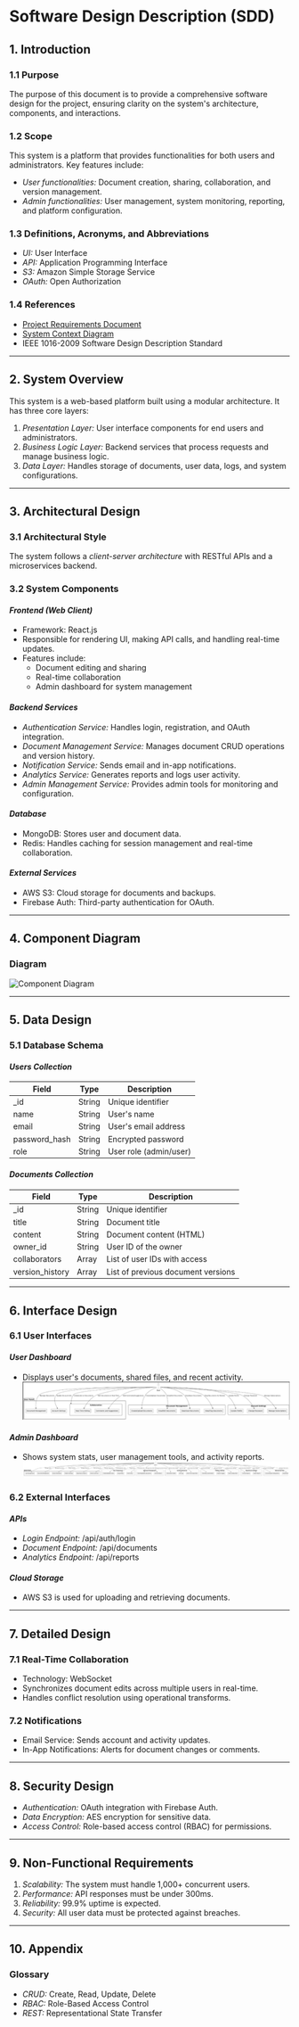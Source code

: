 # Software Design Description (SDD)

## 1. Introduction

### 1.1 Purpose
The purpose of this document is to provide a comprehensive software design for the project, ensuring clarity on the system's architecture, components, and interactions.

### 1.2 Scope
This system is a platform that provides functionalities for both users and administrators. Key features include:
- *User functionalities:* Document creation, sharing, collaboration, and version management.
- *Admin functionalities:* User management, system monitoring, reporting, and platform configuration.

### 1.3 Definitions, Acronyms, and Abbreviations
- *UI:* User Interface
- *API:* Application Programming Interface
- *S3:* Amazon Simple Storage Service
- *OAuth:* Open Authorization

### 1.4 References
- [Project Requirements Document](Project_Requirements.md)
- [System Context Diagram](System_Context_Diagram.md)
- IEEE 1016-2009 Software Design Description Standard

---

## 2. System Overview

This system is a web-based platform built using a modular architecture. It has three core layers:
1. *Presentation Layer:* User interface components for end users and administrators.
2. *Business Logic Layer:* Backend services that process requests and manage business logic.
3. *Data Layer:* Handles storage of documents, user data, logs, and system configurations.

---

## 3. Architectural Design

### 3.1 Architectural Style
The system follows a *client-server architecture* with RESTful APIs and a microservices backend.

### 3.2 System Components
#### *Frontend (Web Client)*
- Framework: React.js
- Responsible for rendering UI, making API calls, and handling real-time updates.
- Features include:
  - Document editing and sharing
  - Real-time collaboration
  - Admin dashboard for system management

#### *Backend Services*
- *Authentication Service:* Handles login, registration, and OAuth integration.
- *Document Management Service:* Manages document CRUD operations and version history.
- *Notification Service:* Sends email and in-app notifications.
- *Analytics Service:* Generates reports and logs user activity.
- *Admin Management Service:* Provides admin tools for monitoring and configuration.

#### *Database*
- MongoDB: Stores user and document data.
- Redis: Handles caching for session management and real-time collaboration.

#### *External Services*
- AWS S3: Cloud storage for documents and backups.
- Firebase Auth: Third-party authentication for OAuth.

---

## 4. Component Diagram
### Diagram
![Component Diagram](component_diagram.jpg)

---

## 5. Data Design

### 5.1 Database Schema
#### *Users Collection*
| Field            | Type    | Description               |
|-------------------|---------|---------------------------|
| _id            | String  | Unique identifier         |
| name           | String  | User's name               |
| email          | String  | User's email address      |
| password_hash  | String  | Encrypted password        |
| role           | String  | User role (admin/user)    |

#### *Documents Collection*
| Field            | Type    | Description                       |
|-------------------|---------|-----------------------------------|
| _id            | String  | Unique identifier                 |
| title          | String  | Document title                    |
| content        | String  | Document content (HTML)           |
| owner_id       | String  | User ID of the owner              |
| collaborators  | Array   | List of user IDs with access      |
| version_history| Array   | List of previous document versions|

---

## 6. Interface Design

### 6.1 User Interfaces
#### *User Dashboard*
- Displays user's documents, shared files, and recent activity.
![user workflow Diagram](userDiagram.jpg)

#### *Admin Dashboard*
- Shows system stats, user management tools, and activity reports.
![admin workflow Diagram](adminDiagram.jpg)

### 6.2 External Interfaces
#### *APIs*
- *Login Endpoint:* /api/auth/login
- *Document Endpoint:* /api/documents
- *Analytics Endpoint:* /api/reports

#### *Cloud Storage*
- AWS S3 is used for uploading and retrieving documents.

---

## 7. Detailed Design

### 7.1 Real-Time Collaboration
- Technology: WebSocket
- Synchronizes document edits across multiple users in real-time.
- Handles conflict resolution using operational transforms.

### 7.2 Notifications
- Email Service: Sends account and activity updates.
- In-App Notifications: Alerts for document changes or comments.

---

## 8. Security Design
- *Authentication:* OAuth integration with Firebase Auth.
- *Data Encryption:* AES encryption for sensitive data.
- *Access Control:* Role-based access control (RBAC) for permissions.

---

## 9. Non-Functional Requirements

1. *Scalability:* The system must handle 1,000+ concurrent users.
2. *Performance:* API responses must be under 300ms.
3. *Reliability:* 99.9% uptime is expected.
4. *Security:* All user data must be protected against breaches.

---

## 10. Appendix

### Glossary
- *CRUD:* Create, Read, Update, Delete
- *RBAC:* Role-Based Access Control
- *REST:* Representational State Transfer
